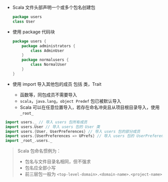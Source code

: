 * Scala 文件头部声明一个或多个包名创建包

  ```scala
  package users
  class User
  ```

* 使用 package 代码块

  ```scala
  package users {
      package administrators {
          class AdminUser
      }
      package normalusers {
          class NormalUser
      }
  }
  ```

* 使用 import 导入其他包的成员 包括 类，Trait
    * 函数等，同包成员不需要导入
    * `scala`，`java.lang`，`object Predef` 包已被默认导入
    * Scala 可以在任意位置导入，若存在命名冲突且从项目根目录导入，使用 `_root_`

```scala
import users._ // 导入 users 包所有成员
import users.User // 导入 users 包的 User 类
import users.{User, UserPreferences} // 导入 users 包的部分成员
import users.{UserPreferences => UPrefs} // 导入 users 包的 UserPreferences 成员并为其设置别名
import _root_.users._
```

> Scala 包命名惯例为：
>
> * 包名与文件目录名相同，但不强求
> * 包名应全部小写
> * 前三层包一般为 `<top-level-domain>.<domain-name>.<project-name>`

‍
